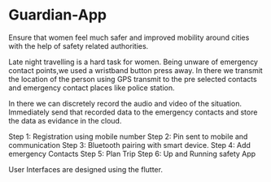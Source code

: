 # Guardian-App
Ensure that women feel much safer and improved mobility around cities with the help of safety related authorities.


Late night travelling is a hard task for women.
Being unware of emergency contact points,we used a wristband button press away.
In there we transmit the location of the person using GPS transmit to the pre selected contacts and emergency contact places like police station.

In there we can discretely record the audio and video of the situation.
Immediately send that recorded data to the emergency contacts and store the data as evidance in the cloud.

Step 1: Registration using mobile number
Step 2: Pin sent to mobile and communication
Step 3: Bluetooth pairing with smart device.
Step 4: Add emergency Contacts
Step 5: Plan Trip
Step 6: Up and Running safety App


User Interfaces are designed using the flutter.
